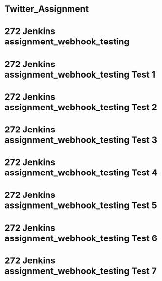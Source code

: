 # Twitter_Assignment  
# 272 Jenkins assignment_webhook_testing
# 272 Jenkins assignment_webhook_testing Test 1
# 272 Jenkins assignment_webhook_testing Test 2
# 272 Jenkins assignment_webhook_testing Test 3
# 272 Jenkins assignment_webhook_testing Test 4
# 272 Jenkins assignment_webhook_testing Test 5
# 272 Jenkins assignment_webhook_testing Test 6
# 272 Jenkins assignment_webhook_testing Test 7
